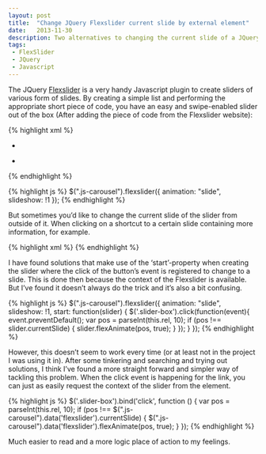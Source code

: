 ```yaml
---
layout: post
title:  "Change JQuery Flexslider current slide by external element"
date:   2013-11-30
description: Two alternatives to changing the current slide of a JQuery Flexslider from a HTML element outside of the slider.
tags:
 - FlexSlider
 - JQuery
 - Javascript
---
```

The JQuery [Flexslider](http://www.woothemes.com/flexslider/) is a very handy Javascript plugin to create sliders of various form of slides. By creating a simple list and performing the appropriate short piece of code, you have an easy and swipe-enabled slider out of the box (After adding the piece of code from the Flexslider website):

{% highlight xml %}
<div class="js-carousel">
    <ul class="slides">
        <li>
            <article>
            <!-- Content -->
            </article>
        </li>
        <li>
            <article>
            <!-- Content -->
            </article>
        </li>
    </ul>
</div>
{% endhighlight %}

{% highlight js %}
$(".js-carousel").flexslider({
    animation: "slide",
    slideshow: !1
});
{% endhighlight %}

But sometimes you’d like to change the current slide of the slider from outside of it. When clicking on a shortcut to a certain slide containing more information, for example.

{% highlight xml %}
<a href="#" rel="2" class="slider-box">
    <!-- Content -->
</a>
{% endhighlight %}

I have found solutions that make use of the ‘start’-property when creating the slider where the click of the button’s event is registered to change to a slide. This is done then because the context of the Flexslider is available. But I’ve found it doesn’t always do the trick and it’s also a bit confusing.

{% highlight js %}
$(".js-carousel").flexslider({
    animation: "slide",
    slideshow: !1,
    start: function(slider) {
        $('.slider-box').click(function(event){
            event.preventDefault();
            var pos = parseInt(this.rel, 10);
            if (pos !== slider.currentSlide) {
                slider.flexAnimate(pos, true);
            }
        });
    }
});
{% endhighlight %}

However, this doesn’t seem to work every time (or at least not in the project I was using it in). After some tinkering and searching and trying out solutions, I think I’ve found a more straight forward and simpler way of tackling this problem. When the click event is happening for the link, you can just as easily request the context of the slider from the element.

{% highlight js %}
$('.slider-box').bind('click', function () {
    var pos = parseInt(this.rel, 10);
    if (pos !== $(".js-carousel").data('flexslider').currentSlide) {
        $(".js-carousel").data('flexslider').flexAnimate(pos, true);
    }
});
{% endhighlight %}

Much easier to read and a more logic place of action to my feelings.